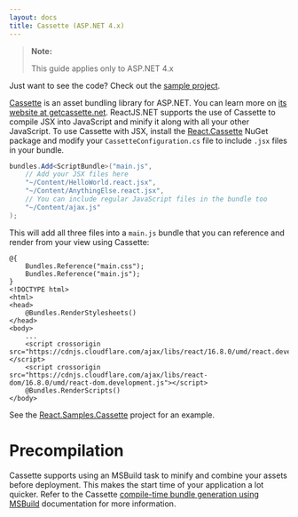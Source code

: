 ```yaml
---
layout: docs
title: Cassette (ASP.NET 4.x)
---
```


> **Note:**
>
> This guide applies only to ASP.NET 4.x

Just want to see the code? Check out the [sample project](https://github.com/reactjs/React.NET/tree/master/src/React.Sample.Cassette).

[Cassette](http://getcassette.net/) is an asset bundling library for ASP.NET.
You can learn more on [its website at getcassette.net](http://getcassette.net/).
ReactJS.NET supports the use of Cassette to compile JSX into JavaScript and
minify it along with all your other JavaScript. To use Cassette with JSX,
install the [React.Cassette](https://www.nuget.org/packages/Cassette.React/)
NuGet package and modify your `CassetteConfiguration.cs` file to include `.jsx`
files in your bundle.

```csharp
bundles.Add<ScriptBundle>("main.js",
	// Add your JSX files here
	"~/Content/HelloWorld.react.jsx",
	"~/Content/AnythingElse.react.jsx",
	// You can include regular JavaScript files in the bundle too
	"~/Content/ajax.js"
);
```

This will add all three files into a `main.js` bundle that you can reference and
render from your view using Cassette:

```html{2-3,14}
@{
	Bundles.Reference("main.css");
	Bundles.Reference("main.js");
}
<!DOCTYPE html>
<html>
<head>
	@Bundles.RenderStylesheets()
</head>
<body>
	...
	<script crossorigin src="https://cdnjs.cloudflare.com/ajax/libs/react/16.8.0/umd/react.development.js"></script>
	<script crossorigin src="https://cdnjs.cloudflare.com/ajax/libs/react-dom/16.8.0/umd/react-dom.development.js"></script>
	@Bundles.RenderScripts()
</body>
```

See the [React.Samples.Cassette](https://github.com/reactjs/React.NET/tree/master/src/React.Sample.Cassette)
project for an example.

# Precompilation

Cassette supports using an MSBuild task to minify and combine your assets before
deployment. This makes the start time of your application a lot quicker. Refer
to the Cassette
[compile-time bundle generation using MSBuild](http://getcassette.net/documentation/v2/msbuild)
documentation for more information.
